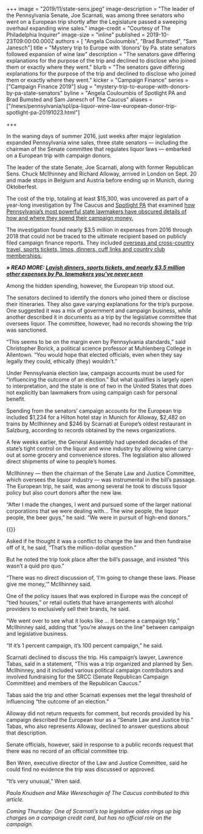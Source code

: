 +++
image = "2019/11/state-sens.jpeg"
image-description = "The leader of the Pennsylvania Senate, Joe Scarnati, was among three senators who went on a European trip shortly after the Legislature passed a sweeping overhaul expanding wine sales."
image-credit = "Courtesy of The Philadelphia Inquirer"
image-size = "inline"
published = 2019-10-23T09:00:00.000Z
authors = [
"Angela Couloumbis",
"Brad Bumsted",
"Sam Janesch"]
title = "Mystery trip to Europe with ‘donors’ by Pa. state senators followed expansion of wine law"
description = "The senators gave differing explanations for the purpose of the trip and declined to disclose who joined them or exactly where they went."
blurb = "The senators gave differing explanations for the purpose of the trip and declined to disclose who joined them or exactly where they went."
kicker = "Campaign Finance"
series = ["Campaign Finance 2019"]
slug = "mystery-trip-to-europe-with-donors-by-pa-state-senators"
byline = "Angela Couloumbis of Spotlight PA and Brad Bumsted and Sam Janesch of The Caucus"
aliases = ["/news/pennsylvania/spl/pa-liquor-wine-law-european-donor-trip-spotlight-pa-20191023.html"]

+++

<script defer>
(function() {
  var l = function() {
    new pym.Parent('container-vis-map-tile-usa-campaign-finance1', 'https://interactives.data.spotlightpa.org/2019/vis-map-tile-usa-campaign-finance1/', {});
    new pym.Parent('310290d7-98f6-45bd-85fa-fbc41c167e3e', 'https://lawmaker-finder.data.spotlightpa.org/', {});

  };
  var h = document.getElementsByTagName("head")[0];
  var s = document.createElement("script");
  s.type = "text/javascript";
  s.src = "https://pym.nprapps.org/pym.v1.min.js";
  s.onload = l;
  h.appendChild(s);
})();
</script>

In the waning days of summer 2016, just weeks after major legislation expanded Pennsylvania wine sales, three state senators — including the chairman of the Senate committee that regulates liquor laws — embarked on a European trip with campaign donors.

The leader of the state Senate, Joe Scarnati, along with former Republican Sens. Chuck McIlhinney and Richard Alloway, arrived in London on Sept. 20 and made stops in Belgium and Austria before ending up in Munich, during Oktoberfest.

The cost of the trip, totaling at least $15,300, was uncovered as part of a year-long investigation by The Caucus and [Spotlight PA](https://www.spotlightpa.org/) that examined [how Pennsylvania’s most powerful state lawmakers have obscured details of how and where they spend their campaign money.](https://www.spotlightpa.org/news/2019/10/lavish-dinners-sports-tickets-and-nearly-3.5-million-other-expenses-by-pa.-lawmakers-youve-never-seen/)

The investigation found nearly $3.5 million in expenses from 2016 through 2018 that could not be traced to the ultimate recipient based on publicly filed campaign finance reports. They included [overseas and cross-country travel, sports tickets, limos, dinners, cuff links and country club memberships.](https://www.spotlightpa.org/news/2019/10/lavish-dinners-sports-tickets-and-nearly-3.5-million-other-expenses-by-pa.-lawmakers-youve-never-seen/)

<strong><em>» READ MORE: </em></strong><a href="https://www.spotlightpa.org/news/2019/10/lavish-dinners-sports-tickets-and-nearly-3.5-million-other-expenses-by-pa.-lawmakers-youve-never-seen/"><strong><em>Lavish dinners, sports tickets, and nearly $3.5 million other expenses by Pa. lawmakers you’ve never seen</em></strong></a>

Among the hidden spending, however, the European trip stood out.

The senators declined to identify the donors who joined them or disclose their itineraries. They also gave varying explanations for the trip’s purpose. One suggested it was a mix of government and campaign business, while another described it in documents as a trip by the legislative committee that oversees liquor. The committee, however, had no records showing the trip was sanctioned.

“This seems to be on the margin even by Pennsylvania standards,” said Christopher Borick, a political science professor at Muhlenberg College in Allentown. “You would hope that elected officials, even when they say legally they could, ethically (they) wouldn’t.”

Under Pennsylvania election law, campaign accounts must be used for “influencing the outcome of an election.” But what qualifies is largely open to interpretation, and the state is one of two in the United States that does not explicitly ban lawmakers from using campaign cash for personal benefit.

<div id="container-vis-map-tile-usa-campaign-finance1"></div>

Spending from the senators’ campaign accounts for the European trip included $1,234 for a Hilton hotel stay in Munich for Alloway, $2,482 on trains by McIlhinney and $246 by Scarnati at Europe’s oldest restaurant in Salzburg, according to records obtained by the news organizations.

A few weeks earlier, the General Assembly had upended decades of the state’s tight control on the liquor and wine industry by allowing wine carry-out at some grocery and convenience stores. The legislation also allowed direct shipments of wine to people’s homes.

McIlhinney — then the chairman of the Senate Law and Justice Committee, which oversees the liquor industry — was instrumental in the bill’s passage. The European trip, he said, was among several he took to discuss liquor policy but also court donors after the new law.

“After I made the changes, I went and pursued some of the larger national corporations that we were dealing with… The wine people, the liquor people, the beer guys,” he said. “We were in pursuit of high-end donors.”

{{<newsletter-inline>}}

Asked if he thought it was a conflict to change the law and then fundraise off of it, he said, “That’s the million-dollar question.”

But he noted the trip took place after the bill’s passage, and insisted “this wasn’t a quid pro quo.”

“There was no direct discussion of, ‘I’m going to change these laws. Please give me money,’” McIlhinney said.

One of the policy issues that was explored in Europe was the concept of “tied houses,” or retail outlets that have arrangements with alcohol providers to exclusively sell their brands, he said.

“We went over to see what it looks like … it became a campaign trip,” McIlhinney said, adding that “you’re always on the line” between campaign and legislative business.

“If it’s 1 percent campaign, it’s 100 percent campaign,” he said.

Scarnati declined to discuss the trip. His campaign’s lawyer, Lawrence Tabas, said in a statement, “This was a trip organized and planned by Sen. McIlhinney, and it included various political campaign contributors and involved fundraising for the SRCC (Senate Republican Campaign Committee) and members of the Republican Caucus.”

Tabas said the trip and other Scarnati expenses met the legal threshold of influencing “the outcome of an election.”

Alloway did not return requests for comment, but records provided by his campaign described the European tour as a “Senate Law and Justice trip.” Tabas, who also represents Alloway, declined to answer questions about that description.

Senate officials, however, said in response to a public records request that there was no record of an official committee trip.

Ben Wren, executive director of the Law and Justice Committee, said he could find no evidence the trip was discussed or approved.

“It’s very unusual,” Wren said.

<div id="310290d7-98f6-45bd-85fa-fbc41c167e3e"></div>

_Paula Knudsen and Mike Wereschagin of The Caucus contributed to this article._

_Coming Thursday: One of Scarnati’s top legislative aides rings up big charges on a campaign credit card, but has no official role on the campaign._
